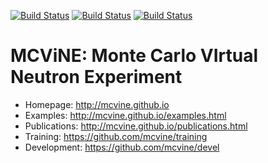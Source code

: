 [![Build Status](https://github.com/mcvine/mcvine/workflows/CI/badge.svg)](https://github.com/mcvine/mcvine/actions?query=workflow%3ACI)
[![Build Status](https://codebuild.us-east-1.amazonaws.com/badges?uuid=eyJlbmNyeXB0ZWREYXRhIjoiaXlJQ29MMnVyOXF5ZWxackI3eVJwQWRwSG9pb1pncGd2eExjdGhoaEp4cktEdTIra203OHlLN3V5UkVZbE5pSW55L0lCZGtjWlFCTWJ5S3JsejJpaW44PSIsIml2UGFyYW1ldGVyU3BlYyI6ImsvYnZZUGNFWVM2ZWMwT1IiLCJtYXRlcmlhbFNldFNlcmlhbCI6MX0%3D&branch=master)](https://console.aws.amazon.com/codesuite/codebuild/668650830132/projects/mcvine-core-py3)
[![Build Status](https://travis-ci.com/mcvine/mcvine.svg?branch=master)](https://travis-ci.com/mcvine/mcvine)


# MCViNE: Monte Carlo VIrtual Neutron Experiment

* Homepage: http://mcvine.github.io
* Examples: http://mcvine.github.io/examples.html
* Publications: http://mcvine.github.io/publications.html
* Training: https://github.com/mcvine/training
* Development: https://github.com/mcvine/devel
